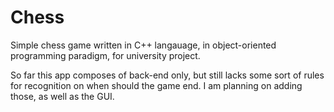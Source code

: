# Chess
Simple chess game written in C++ langauage, in object-oriented programming paradigm, for university project.

So far this app composes of back-end only, but still lacks some sort of rules for recognition on when should the game end. I am planning on adding those, as well as the GUI.
